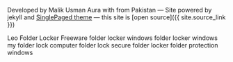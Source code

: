 

Developed by Malik Usman Aura with <i class="fa fa-heart" id="heart-css"></i> from Pakistan
&mdash;
Site powered by jekyll and [SinglePaged theme](https://github.com/t413/SinglePaged)
&mdash;
this site is [open source]({{ site.source_link }})

<div id="footer-tdiv">
<a class="footer-t" title="Leo Folder Locker Freeware">Leo Folder Locker Freeware</a>
<a class="footer-t odd" title="folder locker windows">folder locker windows</a>
<a class="footer-t" title="folder locker windows">folder locker windows</a>
<a class="footer-t odd" title="my folder lock">my folder lock</a>
<a class="footer-t" title="computer folder lock">computer folder lock</a>
<a class="footer-t odd" title="secure folder locker">secure folder locker</a>
<a class="footer-t" title="folder protection windows">folder protection windows</a>
</div>
